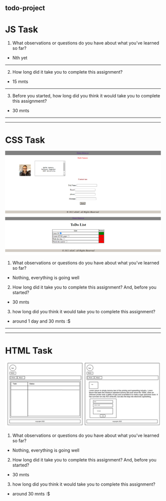 ## todo-project

# JS Task
1. What observations or questions do you have about what you’ve learned so far?
* Nth yet
---
2. How long did it take you to complete this assignment?
* 15 mnts
---
3. Before you started, how long did you think it would take you to complete this assignment?
* 30 mnts
---
---

# CSS Task

![WireFrame](./assets/wireframe2.png)

1. What observations or questions do you have about what you’ve learned so far?
- Nothing, everything is going well
2. How long did it take you to complete this assignment? And, before you started?
- 30 mnts
3.  how long did you think it would take you to complete this assignment?
- around 1 day and 30 mnts :$
    
---
---
# HTML Task

![WireFrame](./assets/wireframe.png)

1. What observations or questions do you have about what you’ve learned so far?
- Nothing, everything is going well
2. How long did it take you to complete this assignment? And, before you started?
- 30 mnts
3.  how long did you think it would take you to complete this assignment?
- around 30 mnts :$ 
    